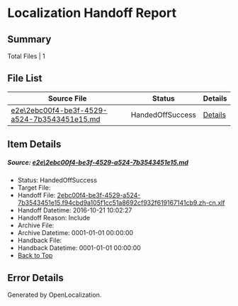 # <a name='report-top'></a> Localization Handoff Report

## Summary
 Total Files | 1

## File List
 Source File | Status | Details 
 ----------- | ------ | ------- 
 [e2e\2ebc00f4-be3f-4529-a524-7b3543451e15.md](https://github.com/OpenLocalizationTestOrg/ol-test0/blob/bc8763f3af091a23d4dcca174d2f308c11dad3e6/e2e/2ebc00f4-be3f-4529-a524-7b3543451e15.md) | HandedOffSuccess | [Details](#3c04bbc14d8d1432b440d031643be0e3913b83802)

## Item Details
##### <a name='3c04bbc14d8d1432b440d031643be0e3913b83802'></a> Source: [e2e\2ebc00f4-be3f-4529-a524-7b3543451e15.md](https://github.com/OpenLocalizationTestOrg/ol-test0/blob/bc8763f3af091a23d4dcca174d2f308c11dad3e6/e2e/2ebc00f4-be3f-4529-a524-7b3543451e15.md)
* Status: HandedOffSuccess
* Target File: 
* Handoff File: [2ebc00f4-be3f-4529-a524-7b3543451e15.f94cbd9a105f1cc51a8692cf932f619167141cb9.zh-cn.xlf](https://github.com/OpenLocalizationTestOrg/ol-test0-handoff/blob/c17f8798330a4334ab8fa8be79d159dcfce2f64b/ol-handoff/OpenLocalizationTestOrg/ol-test0-zhcn/shujia/ht/2ebc00f4-be3f-4529-a524-7b3543451e15.f94cbd9a105f1cc51a8692cf932f619167141cb9.zh-cn.xlf)
* Handoff Datetime: 2016-10-21 10:02:27
* Handoff Reason: Include
* Archive File: 
* Archive Datetime: 0001-01-01 00:00:00
* Handback File: 
* Handback Datetime: 0001-01-01 00:00:00
* [Back to Top](#report-top)


## Error Details

Generated by OpenLocalization.
